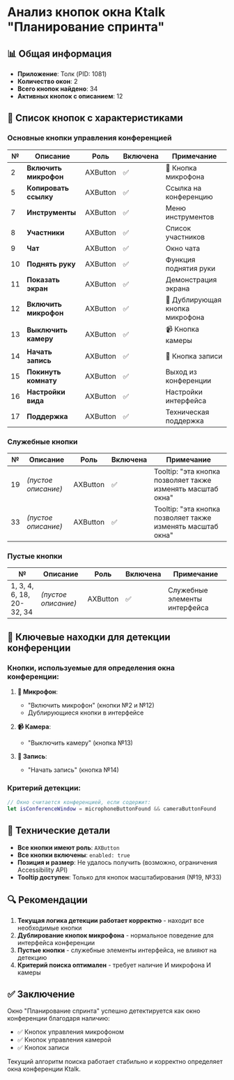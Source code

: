 # Анализ кнопок окна Ktalk "Планирование спринта"

## 📊 Общая информация
- **Приложение**: Толк (PID: 1081)
- **Количество окон**: 2
- **Всего кнопок найдено**: 34
- **Активных кнопок с описанием**: 12

## 🔘 Список кнопок с характеристиками

### Основные кнопки управления конференцией

| № | Описание | Роль | Включена | Примечание |
|---|----------|------|----------|------------|
| 2 | **Включить микрофон** | AXButton | ✅ | 🎤 Кнопка микрофона |
| 5 | **Копировать ссылку** | AXButton | ✅ | Ссылка на конференцию |
| 7 | **Инструменты** | AXButton | ✅ | Меню инструментов |
| 8 | **Участники** | AXButton | ✅ | Список участников |
| 9 | **Чат** | AXButton | ✅ | Окно чата |
| 10 | **Поднять руку** | AXButton | ✅ | Функция поднятия руки |
| 11 | **Показать экран** | AXButton | ✅ | Демонстрация экрана |
| 12 | **Включить микрофон** | AXButton | ✅ | 🎤 Дублирующая кнопка микрофона |
| 13 | **Выключить камеру** | AXButton | ✅ | 📹 Кнопка камеры |
| 14 | **Начать запись** | AXButton | ✅ | 🎯 Кнопка записи |
| 15 | **Покинуть комнату** | AXButton | ✅ | Выход из конференции |
| 16 | **Настройки вида** | AXButton | ✅ | Настройки интерфейса |
| 17 | **Поддержка** | AXButton | ✅ | Техническая поддержка |

### Служебные кнопки

| № | Описание | Роль | Включена | Примечание |
|---|----------|------|----------|------------|
| 19 | *(пустое описание)* | AXButton | ✅ | Tooltip: "эта кнопка позволяет также изменять масштаб окна" |
| 33 | *(пустое описание)* | AXButton | ✅ | Tooltip: "эта кнопка позволяет также изменять масштаб окна" |

### Пустые кнопки

| № | Описание | Роль | Включена | Примечание |
|---|----------|------|----------|------------|
| 1, 3, 4, 6, 18, 20-32, 34 | *(пустое описание)* | AXButton | ✅ | Служебные элементы интерфейса |

## 🎯 Ключевые находки для детекции конференции

### Кнопки, используемые для определения окна конференции:
1. **🎤 Микрофон**: 
   - "Включить микрофон" (кнопки №2 и №12)
   - Дублирующиеся кнопки в интерфейсе

2. **📹 Камера**: 
   - "Выключить камеру" (кнопка №13)

3. **🎯 Запись**: 
   - "Начать запись" (кнопка №14)

### Критерий детекции:
```swift
// Окно считается конференцией, если содержит:
let isConferenceWindow = microphoneButtonFound && cameraButtonFound
```

## 📝 Технические детали

- **Все кнопки имеют роль**: `AXButton`
- **Все кнопки включены**: `enabled: true`
- **Позиция и размер**: Не удалось получить (возможно, ограничения Accessibility API)
- **Tooltip доступен**: Только для кнопок масштабирования (№19, №33)

## 🔍 Рекомендации

1. **Текущая логика детекции работает корректно** - находит все необходимые кнопки
2. **Дублирование кнопок микрофона** - нормальное поведение для интерфейса конференции
3. **Пустые кнопки** - служебные элементы интерфейса, не влияют на детекцию
4. **Критерий поиска оптимален** - требует наличие И микрофона И камеры

## ✅ Заключение

Окно "Планирование спринта" успешно детектируется как окно конференции благодаря наличию:
- ✅ Кнопок управления микрофоном
- ✅ Кнопок управления камерой  
- ✅ Кнопок записи

Текущий алгоритм поиска работает стабильно и корректно определяет окна конференции Ktalk.
